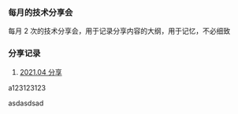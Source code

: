 ### 每月的技术分享会

每月 2 次的技术分享会，用于记录分享内容的大纲，用于记忆，不必细致

### 分享记录

1. [2021.04 分享](./articles/2021.04-1.md)


a123123123


asdasdsad



